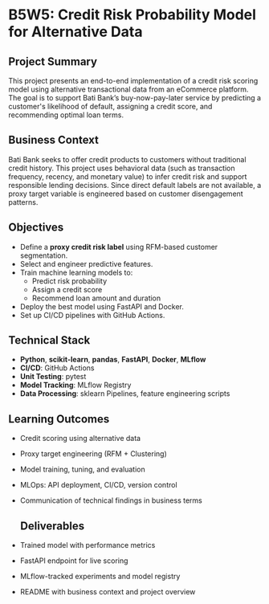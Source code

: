 # B5W5: Credit Risk Probability Model for Alternative Data

## Project Summary
This project presents an end-to-end implementation of a credit risk scoring model using alternative transactional data from an eCommerce platform. The goal is to support Bati Bank’s buy-now-pay-later service by predicting a customer's likelihood of default, assigning a credit score, and recommending optimal loan terms.

## Business Context
Bati Bank seeks to offer credit products to customers without traditional credit history. This project uses behavioral data (such as transaction frequency, recency, and monetary value) to infer credit risk and support responsible lending decisions. Since direct default labels are not available, a proxy target variable is engineered based on customer disengagement patterns.

## Objectives
- Define a **proxy credit risk label** using RFM-based customer segmentation.
- Select and engineer predictive features.
- Train machine learning models to:
  - Predict risk probability
  - Assign a credit score
  - Recommend loan amount and duration
- Deploy the best model using FastAPI and Docker.
- Set up CI/CD pipelines with GitHub Actions. 

## Technical Stack
- **Python**, **scikit-learn**, **pandas**, **FastAPI**, **Docker**, **MLflow**
- **CI/CD**: GitHub Actions
- **Unit Testing**: pytest
- **Model Tracking**: MLflow Registry
- **Data Processing**: sklearn Pipelines, feature engineering scripts

 ## Learning Outcomes
- Credit scoring using alternative data
- Proxy target engineering (RFM + Clustering)
- Model training, tuning, and evaluation
- MLOps: API deployment, CI/CD, version control
- Communication of technical findings in business terms

  ## Deliverables
- Trained model with performance metrics
- FastAPI endpoint for live scoring
- MLflow-tracked experiments and model registry
- README with business context and project overview
 
